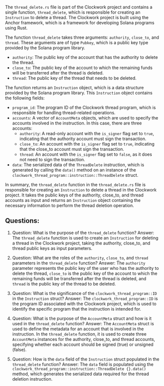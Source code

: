 The `thread_delete.rs` file is part of the Clockwork project and contains a single function, `thread_delete`, which is responsible for creating an `Instruction` to delete a thread. The Clockwork project is built using the Anchor framework, which is a framework for developing Solana programs using Rust.

The function `thread_delete` takes three arguments: `authority`, `close_to`, and `thread`. These arguments are of type `Pubkey`, which is a public key type provided by the Solana program library.

- `authority`: The public key of the account that has the authority to delete the thread.
- `close_to`: The public key of the account to which the remaining funds will be transferred after the thread is deleted.
- `thread`: The public key of the thread that needs to be deleted.

The function returns an `Instruction` object, which is a data structure provided by the Solana program library. This `Instruction` object contains the following fields:

- `program_id`: The program ID of the Clockwork thread program, which is responsible for handling thread-related operations.
- `accounts`: A vector of `AccountMeta` objects, which are used to specify the accounts involved in the instruction. In this case, there are three accounts:
  - `authority`: A read-only account with the `is_signer` flag set to `true`, indicating that the authority account must sign the transaction.
  - `close_to`: An account with the `is_signer` flag set to `true`, indicating that the close_to account must sign the transaction.
  - `thread`: An account with the `is_signer` flag set to `false`, as it does not need to sign the transaction.
- `data`: The serialized data of the `ThreadDelete` instruction, which is generated by calling the `data()` method on an instance of the `clockwork_thread_program::instruction::ThreadDelete` struct.

In summary, the `thread_delete` function in the `thread_delete.rs` file is responsible for creating an `Instruction` to delete a thread in the Clockwork project. It takes the public keys of the authority, close_to, and thread accounts as input and returns an `Instruction` object containing the necessary information to perform the thread deletion operation.

## Questions:

1. Question: What is the purpose of the `thread_delete` function?
   Answer: The `thread_delete` function is used to create an `Instruction` for deleting a thread in the Clockwork project, taking the authority, close_to, and thread public keys as input parameters.

2. Question: What are the roles of the `authority`, `close_to`, and `thread` parameters in the `thread_delete` function?
   Answer: The `authority` parameter represents the public key of the user who has the authority to delete the thread, `close_to` is the public key of the account to which the remaining funds will be transferred after the thread is deleted, and `thread` is the public key of the thread to be deleted.

3. Question: What is the significance of the `clockwork_thread_program::ID` in the `Instruction` struct?
   Answer: The `clockwork_thread_program::ID` is the program ID associated with the Clockwork project, which is used to identify the specific program that the instruction is intended for.

4. Question: What is the purpose of the `AccountMeta` struct and how is it used in the `thread_delete` function?
   Answer: The `AccountMeta` struct is used to define the metadata for an account that is involved in the instruction. In the `thread_delete` function, it is used to create three `AccountMeta` instances for the authority, close_to, and thread accounts, specifying whether each account should be signed (true) or unsigned (false).

5. Question: How is the `data` field of the `Instruction` struct populated in the `thread_delete` function?
   Answer: The `data` field is populated using the `clockwork_thread_program::instruction::ThreadDelete {}.data()` method, which generates the serialized data required for the thread deletion instruction.
